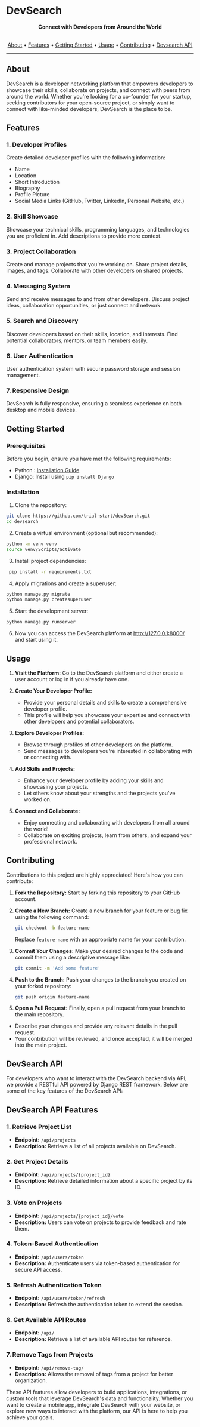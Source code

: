 # DevSearch
<div align="center">
  <strong>Connect with Developers from Around the World</strong>
</div>

<br>

<p align="center">
  <a href="#about">About</a> •
  <a href="#features">Features</a> •
  <a href="#getting-started">Getting Started</a> •
  <a href="#usage">Usage</a> •
  <a href="#contributing">Contributing</a> •
  <a href="#devsearch-api">Devsearch API</a>
</p>

---

## About

DevSearch is a developer networking platform that empowers developers to showcase their skills, collaborate on projects, and connect with peers from around the world. Whether you're looking for a co-founder for your startup, seeking contributors for your open-source project, or simply want to connect with like-minded developers, DevSearch is the place to be.

## Features

### 1. Developer Profiles

Create detailed developer profiles with the following information:

- Name
- Location
- Short Introduction
- Biography
- Profile Picture
- Social Media Links (GitHub, Twitter, LinkedIn, Personal Website, etc.)

### 2. Skill Showcase

Showcase your technical skills, programming languages, and technologies you are proficient in. Add descriptions to provide more context.

### 3. Project Collaboration

Create and manage projects that you're working on. Share project details, images, and tags. Collaborate with other developers on shared projects.

### 4. Messaging System

Send and receive messages to and from other developers. Discuss project ideas, collaboration opportunities, or just connect and network.

### 5. Search and Discovery

Discover developers based on their skills, location, and interests. Find potential collaborators, mentors, or team members easily.

### 6. User Authentication

User authentication system with secure password storage and session management.

### 7. Responsive Design

DevSearch is fully responsive, ensuring a seamless experience on both desktop and mobile devices.

## Getting Started

### Prerequisites

Before you begin, ensure you have met the following requirements:

- Python : [Installation Guide](https://www.python.org/downloads/)
- Django: Install using `pip install Django`

### Installation

1. Clone the repository:

 ```bash
 git clone https://github.com/trial-start/devSearch.git
 cd devsearch
 ```

2. Create a virtual environment (optional but recommended):

 ```bash
 python -m venv venv
 source venv/Scripts/activate
 ```
   
3. Install project dependencies:

  ```bash
   pip install -r requirements.txt
   ```

4. Apply migrations and create a superuser:

  ```bash
  python manage.py migrate
  python manage.py createsuperuser
   ```

5. Start the development server:
   
  ```bash
  python manage.py runserver
   ```

6. Now you can access the DevSearch platform at http://127.0.0.1:8000/ and start using it.

## Usage

1. **Visit the Platform:** Go to the DevSearch platform and either create a user account or log in if you already have one.

2. **Create Your Developer Profile:**
   - Provide your personal details and skills to create a comprehensive developer profile.
   - This profile will help you showcase your expertise and connect with other developers and potential collaborators.

3. **Explore Developer Profiles:**
   - Browse through profiles of other developers on the platform.
   - Send messages to developers you're interested in collaborating with or connecting with.

4. **Add Skills and Projects:**
   - Enhance your developer profile by adding your skills and showcasing your projects.
   - Let others know about your strengths and the projects you've worked on.

5. **Connect and Collaborate:**
   - Enjoy connecting and collaborating with developers from all around the world!
   - Collaborate on exciting projects, learn from others, and expand your professional network.

## Contributing

Contributions to this project are highly appreciated! Here's how you can contribute:

1. **Fork the Repository:** Start by forking this repository to your GitHub account.

2. **Create a New Branch:** Create a new branch for your feature or bug fix using the following command:
   
    ```bash
    git checkout -b feature-name
    ```
    
      Replace `feature-name` with an appropriate name for your contribution.
  
3. **Commit Your Changes:** Make your desired changes to the code and commit them using a descriptive message like:

    ```bash
    git commit -m 'Add some feature'
    ```

4. **Push to the Branch:** Push your changes to the branch you created on your forked repository:

    ```bash
    git push origin feature-name
    ```

5. **Open a Pull Request:** Finally, open a pull request from your branch to the main repository.
- Describe your changes and provide any relevant details in the pull request.
- Your contribution will be reviewed, and once accepted, it will be merged into the main project.

## DevSearch API

For developers who want to interact with the DevSearch backend via API, we provide a RESTful API powered by Django REST framework. Below are some of the key features of the DevSearch API:

## DevSearch API Features

### 1. Retrieve Project List

- **Endpoint:** `/api/projects`
- **Description:** Retrieve a list of all projects available on DevSearch.

### 2. Get Project Details

- **Endpoint:** `/api/projects/{project_id}`
- **Description:** Retrieve detailed information about a specific project by its ID.

### 3. Vote on Projects

- **Endpoint:** `/api/projects/{project_id}/vote`
- **Description:** Users can vote on projects to provide feedback and rate them.

### 4. Token-Based Authentication

- **Endpoint:** `/api/users/token`
- **Description:** Authenticate users via token-based authentication for secure API access.

### 5. Refresh Authentication Token

- **Endpoint:** `/api/users/token/refresh`
- **Description:** Refresh the authentication token to extend the session.

### 6. Get Available API Routes

- **Endpoint:** `/api/`
- **Description:** Retrieve a list of available API routes for reference.

### 7. Remove Tags from Projects

- **Endpoint:** `/api/remove-tag/`
- **Description:** Allows the removal of tags from a project for better organization.


These API features allow developers to build applications, integrations, or custom tools that leverage DevSearch's data and functionality. Whether you want to create a mobile app, integrate DevSearch with your website, or explore new ways to interact with the platform, our API is here to help you achieve your goals.



   






